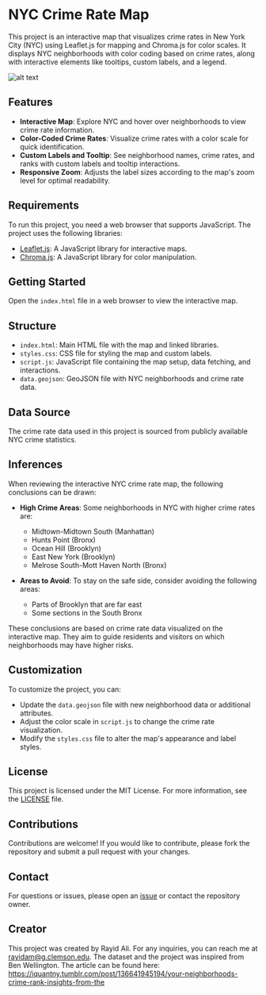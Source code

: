 # NYC Crime Rate Map

This project is an interactive map that visualizes crime rates in New York City (NYC) using Leaflet.js for mapping and Chroma.js for color scales. It displays NYC neighborhoods with color coding based on crime rates, along with interactive elements like tooltips, custom labels, and a legend.

![alt text](https://github.com/rayidali4/rayidali4.github.io/blob/4329b13111eb6ff65aa43c8a42a618723d248f55/Screenshot%202024-04-27%20at%207.02.58%20PM.png)


## Features
- **Interactive Map**: Explore NYC and hover over neighborhoods to view crime rate information.
- **Color-Coded Crime Rates**: Visualize crime rates with a color scale for quick identification.
- **Custom Labels and Tooltip**: See neighborhood names, crime rates, and ranks with custom labels and tooltip interactions.
- **Responsive Zoom**: Adjusts the label sizes according to the map's zoom level for optimal readability.

## Requirements
To run this project, you need a web browser that supports JavaScript. The project uses the following libraries:
- [Leaflet.js](https://leafletjs.com/): A JavaScript library for interactive maps.
- [Chroma.js](https://gka.github.io/chroma.js/): A JavaScript library for color manipulation.

## Getting Started
Open the `index.html` file in a web browser to view the interactive map.

## Structure
- `index.html`: Main HTML file with the map and linked libraries.
- `styles.css`: CSS file for styling the map and custom labels.
- `script.js`: JavaScript file containing the map setup, data fetching, and interactions.
- `data.geojson`: GeoJSON file with NYC neighborhoods and crime rate data.

## Data Source
The crime rate data used in this project is sourced from publicly available NYC crime statistics.

## Inferences

When reviewing the interactive NYC crime rate map, the following conclusions can be drawn:

- **High Crime Areas**: Some neighborhoods in NYC with higher crime rates are:
  - Midtown-Midtown South (Manhattan)
  - Hunts Point (Bronx)
  - Ocean Hill (Brooklyn)
  - East New York (Brooklyn)
  - Melrose South-Mott Haven North (Bronx)

- **Areas to Avoid**: To stay on the safe side, consider avoiding the following areas:
  - Parts of Brooklyn that are far east
  - Some sections in the South Bronx

These conclusions are based on crime rate data visualized on the interactive map. They aim to guide residents and visitors on which neighborhoods may have higher risks.


## Customization
To customize the project, you can:
- Update the `data.geojson` file with new neighborhood data or additional attributes.
- Adjust the color scale in `script.js` to change the crime rate visualization.
- Modify the `styles.css` file to alter the map's appearance and label styles.

## License
This project is licensed under the MIT License. For more information, see the [LICENSE](./LICENSE) file.

## Contributions
Contributions are welcome! If you would like to contribute, please fork the repository and submit a pull request with your changes.

## Contact
For questions or issues, please open an [issue](https://github.com/rayidali4/rayidali4.github.io/issues) or contact the repository owner.

## Creator
This project was created by Rayid Ali. For any inquiries, you can reach me at rayidam@g.clemson.edu.
The dataset and the project was inspired from Ben Wellington. The article can be found here: https://iquantny.tumblr.com/post/136641945194/your-neighborhoods-crime-rank-insights-from-the


